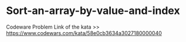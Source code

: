 # Sort-an-array-by-value-and-index
Codeware Problem 
Link of the kata >>  https://www.codewars.com/kata/58e0cb3634a3027180000040

